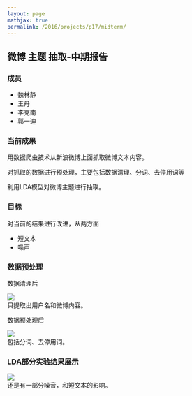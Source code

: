 ```yaml
---
layout: page
mathjax: true
permalink: /2016/projects/p17/midterm/
---
```


## 微博 主题 抽取-中期报告

### 成员

- 魏林静
- 王丹
- 李克南
- 郭一迪

### 当前成果

用数据爬虫技术从新浪微博上面抓取微博文本内容。

对抓取的数据进行预处理，主要包括数据清理、分词、去停用词等

利用LDA模型对微博主题进行抽取。


### 目标

对当前的结果进行改进，从两方面
- 短文本
- 噪声

### 数据预处理

数据清理后

<div class="fig figcenter fighighlight">
    <a href="image/daily_by_artist.jpg"><img src="image/daily_by_artist.jpg" ></a>
    <div class="figcaption">只提取出用户名和微博内容。</div>
</div>

数据预处理后

<div class="fig figcenter fighighlight">
    <a href="image/daily_by_artist.jpg"><img src="image/daily_by_artist.jpg" ></a>
    <div class="figcaption">包括分词、去停用词。</div>
</div>

### LDA部分实验结果展示

<div class="fig figcenter fighighlight">
    <a href="image/daily_by_artist.jpg"><img src="image/daily_by_artist.jpg" ></a>
    <div class="figcaption">还是有一部分噪音，和短文本的影响。</div>
</div>
